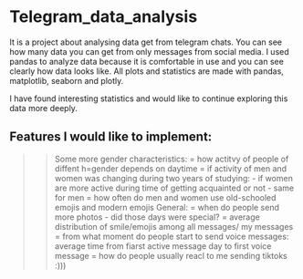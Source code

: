  # Telegram_data_analysis
It is a project about analysing data get from telegram chats. You can see how many data you can get from only messages from social media.
I used pandas to analyze data because it is comfortable in use and you can see clearly how data looks like.
All plots and statistics are made with pandas, matplotlib, seaborn and plotly.

I have found interesting statistics and would like to continue exploring this data more deeply.
## Features I would like to implement:
>> Some more gender characteristics:
   = how actitvy of people of diffent h=gender depends on daytime
   = if activity of men and women was changing during two years of studying:
     - if women are more active during time of getting acquainted or not
     - same for men
   = how often do men and women use old-schooled emojis and modern emojis
>> General:
   = when do people send more photos - did those days were special?
   = average distribution of smile/emojis among all messages/ my messages
   = from what moment do people start to send voice messages: average time from fiarst active message day to first voice message
   = how do people usually reacl to me sending tiktoks :)))
   
   
   
